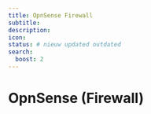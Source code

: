 ```yaml
---
title: OpnSense Firewall
subtitle:
description:
icon:
status: # nieuw updated outdated
search:
  boost: 2 
---
```


# OpnSense (Firewall)
